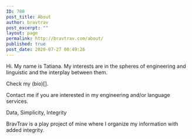 ```yaml
---
ID: 780
post_title: About
author: bravtrav
post_excerpt: ""
layout: page
permalink: http://bravtrav.com/about/
published: true
post_date: 2020-07-27 00:49:26
---
```

<p>Hi.
My name is Tatiana.
My interests are in the spheres of engineering and linguistic and the interplay between them.</p>
<p>Check my (bio)[].</p>
<p>Contact me if you are interested in my engineering and/or language services.</p>
<p>Data, Simplicity, Integrity</p>
<p>BravTrav is a play project of mine where I organize my information with added integrity.</p>